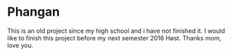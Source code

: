 # Phangan

This is an old project since my high school and i have not finished it. I would like to finish this project before my next semester 2016 Høst.
Thanks mom, love you.
